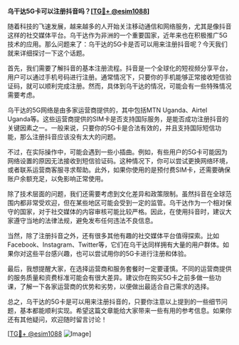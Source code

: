 **乌干达5G卡可以注册抖音吗？[[TG💪+ @esim1088](https://t.me/s/esim1088)]**

随着科技的飞速发展，越来越多的人开始关注移动通信和网络服务，尤其是像抖音这样的社交媒体平台。乌干达作为非洲的一个重要国家，近年来也在积极推广5G技术的应用。那么问题来了：乌干达的5G卡是否可以用来注册抖音呢？今天我们就来详细探讨一下这个话题。

首先，我们需要了解抖音的基本注册流程。抖音是一个全球化的短视频分享平台，用户可以通过手机号码进行注册。通常情况下，只要你的手机能够正常接收短信验证码，就可以顺利完成注册。然而，具体到乌干达的情况，可能会有一些特殊情况需要考虑。

乌干达的5G网络是由多家运营商提供的，其中包括MTN Uganda、Airtel Uganda等。这些运营商提供的SIM卡是否支持国际服务，是能否成功注册抖音的关键因素之一。一般来说，只要你的5G卡是合法有效的，并且支持国际短信功能，那么注册抖音应该没有太大的问题。

不过，在实际操作中，可能会遇到一些小插曲。例如，有些用户的5G卡可能因为网络设置的原因无法接收到短信验证码。这种情况下，你可以尝试更换网络环境，或者联系运营商客服寻求帮助。此外，如果你使用的是预付费SIM卡，还需要确保账户余额充足，以免影响正常使用。

除了技术层面的问题，我们还需要考虑到文化差异和政策限制。虽然抖音在全球范围内都非常受欢迎，但在某些地区可能会受到一定的监管。乌干达作为一个相对保守的国家，对于社交媒体的内容审核可能比较严格。因此，在使用抖音时，建议大家遵守当地的法律法规，避免发布任何违法不良信息。

当然，除了注册抖音之外，还有很多其他有趣的社交媒体平台值得探索。比如Facebook、Instagram、Twitter等，它们在乌干达同样拥有大量的用户群体。如果你对这些平台感兴趣，也可以尝试用你的5G卡进行注册和体验。

最后，我想提醒大家，在选择运营商和服务套餐时一定要谨慎。不同的运营商提供的服务质量和资费标准可能会有很大差异。建议你在购买5G卡之前多做一些功课，了解一下各家运营商的优势和劣势，以便做出最适合自己需求的选择。

总之，乌干达的5G卡是可以用来注册抖音的，只要你注意以上提到的一些细节问题，基本都能顺利实现。希望这篇文章能给大家带来一些有用的参考信息。如果你还有其他疑问，欢迎随时留言讨论！

[[TG💪+ @esim1088](https://t.me/s/esim1088) ![Image](https://i.postimg.cc/4NQfJmqS/Snipaste-2025-05-13-00-14-12.png)]